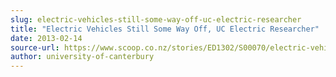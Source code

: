 ```yaml
---
slug: electric-vehicles-still-some-way-off-uc-electric-researcher
title: "Electric Vehicles Still Some Way Off, UC Electric Researcher"
date: 2013-02-14
source-url: https://www.scoop.co.nz/stories/ED1302/S00070/electric-vehicles-still-some-way-off-uc-electric-researcher.htm
author: university-of-canterbury
---
```

